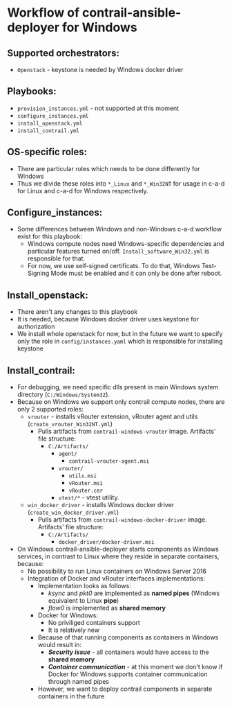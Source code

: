 # Workflow of contrail-ansible-deployer for Windows

## Supported orchestrators:
  * `Openstack` - keystone is needed by Windows docker driver

## Playbooks:
  * `provision_instances.yml` - not supported at this moment
  * `configure_instances.yml`
  * `install_openstack.yml`
  * `install_contrail.yml`

## OS-specific roles:
  * There are particular roles which needs to be done differently for Windows
  * Thus we divide these roles into `*_Linux` and `*_Win32NT` for usage in c-a-d for Linux and c-a-d for Windows respectively.

## Configure_instances:
  * Some differences between Windows and non-Windows c-a-d workflow exist for this playbook:
    * Windows compute nodes need Windows-specific dependencies and particular features turned on/off. `Install_software_Win32.yml` is responsible for that.
    * For now, we use self-signed certificats. To do that, Windows Test-Signing Mode must be enabled and it can only be done after reboot.

## Install_openstack:
  * There aren't any changes to this playbook
  * It is needed, because Windows docker driver uses keystone for authorization
  * We install whole openstack for now, but in the future we want to specify only the role in `config/instances.yaml` which is responsible for installing keystone

## Install_contrail:
  * For debugging, we need specific dlls present in main Windows system directory (`C:/Windows/System32`).
  * Because on Windows we support only contrail compute nodes, there are only 2 supported roles:
    * `vrouter` - installs vRouter extension, vRouter agent and utils (`create_vrouter_Win32NT.yml`)
      * Pulls artifacts from `contrail-windows-vrouter` image. Artifacts' file structure:
        * `C:/Artifacts/`
          * `agent/`
            * `contrail-vrouter-agent.msi`
          * `vrouter/`
            * `utils.msi`
            * `vRouter.msi`
            * `vRouter.cer`
          * `vtest/*` - vtest utility.
    * `win_docker_driver` - installs Windows docker driver (`create_win_docker_driver.yml`)
      * Pulls artifacts from `contrail-windows-docker-driver` image. Artifacts' file structure:
        * `C:/Artifacts/`
          * `docker_driver/docker-driver.msi`
  * On Windows contrail-ansible-deployer starts components as Windows services,
    in contrast to Linux where they reside in separate containers, because:
    * No possibility to run Linux containers on Windows Server 2016
    * Integration of Docker and vRouter interfaces implementations:
      * Implementation looks as follows:
        * *ksync* and *pkt0* are implemented as **named pipes** (Windows equivalent to Linux **pipe**)
        * *flow0* is implemented as **shared memory**
      * Docker for Windows:
        * No priviliged containers support
        * It is relatively new
      * Because of that running components as containers in Windows would result in:
        * **_Security issue_** - all containers would have access to the **shared memory**
        * **_Container communication_** - at this moment we don't know if Docker for Windows supports container communication through named pipes
      * However, we want to deploy contrail components in separate containers in the future